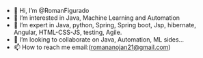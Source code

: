 - 👋 Hi, I’m @RomanFigurado
- 👀 I’m interested in Java, Machine Learning and Automation
- 🌱 I’m expert in Java, python, Spring, Spring boot, Jsp, hibernate, Angular, HTML-CSS-JS, testing, Agile.
- 💞️ I’m looking to collaborate on Java, Automation, ML sides...
- 📫 How to reach me email:(romananojan21@gmail.com)

<!---
RomanFigurado/RomanFigurado is a ✨ special ✨ repository because its `README.md` (this file) appears on your GitHub profile.
You can click the Preview link to take a look at your changes.
--->
